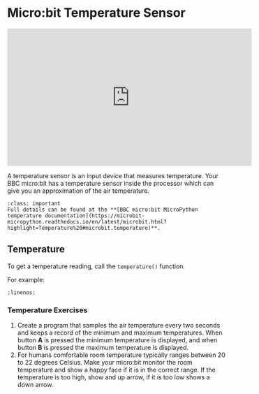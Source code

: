 # Micro:bit Temperature Sensor

<iframe width="560" height="315" src="https://www.youtube-nocookie.com/embed/mrHn8eZ9eqg" title="YouTube video player" frameborder="0" allow="accelerometer; autoplay; clipboard-write; encrypted-media; gyroscope; picture-in-picture; web-share" allowfullscreen></iframe>

A temperature sensor is an input device that measures temperature. Your BBC micro:bit has a temperature sensor inside the processor which can give you an approximation of the air temperature.

```{admonition} Tempterature functions
:class: important
Full details can be found at the **[BBC micro:bit MicroPython temperature documentation](https://microbit-micropython.readthedocs.io/en/latest/microbit.html?highlight=Temperature%20#microbit.temperature)**.
```

## Temperature

To get a temperature reading, call the `temperature()` function.

For example:

```{literalinclude} ./python_files/temp/main.py
:linenos:
```

### Temperature Exercises

1. Create a program that samples the air temperature every two seconds and keeps a record of the minimum and maximum temperatures. When button **A** is pressed the minimum temperature is displayed, and when button **B** is pressed the maximum temperature is displayed.
2. For humans comfortable room temperature typically ranges between 20 to 22 degrees Celsius. Make your micro:bit monitor the room temperature and show a happy face if it is in the correct range. If the temperature is too high, show and up arrow, if it is too low shows a down arrow.
